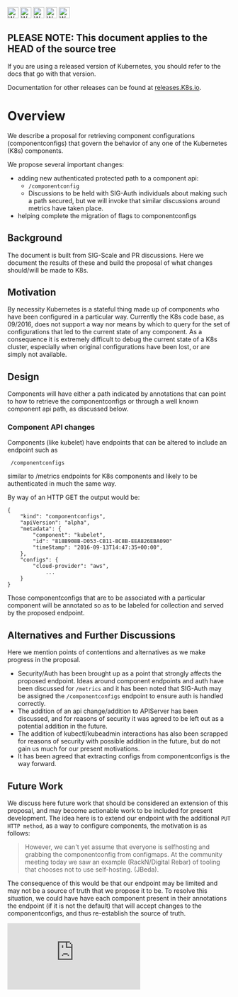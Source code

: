 <!-- BEGIN MUNGE: UNVERSIONED_WARNING -->

<!-- BEGIN STRIP_FOR_RELEASE -->

<img src="http://kubernetes.io/kubernetes/img/warning.png" alt="WARNING"
     width="25" height="25">
<img src="http://kubernetes.io/kubernetes/img/warning.png" alt="WARNING"
     width="25" height="25">
<img src="http://kubernetes.io/kubernetes/img/warning.png" alt="WARNING"
     width="25" height="25">
<img src="http://kubernetes.io/kubernetes/img/warning.png" alt="WARNING"
     width="25" height="25">
<img src="http://kubernetes.io/kubernetes/img/warning.png" alt="WARNING"
     width="25" height="25">

<h2>PLEASE NOTE: This document applies to the HEAD of the source tree</h2>

If you are using a released version of Kubernetes, you should refer to the docs that go with that version.

Documentation for other releases can be found at [releases.K8s.io](http://releases.K8s.io).
</strong>

<!-- END STRIP_FOR_RELEASE -->

<!-- END MUNGE: UNVERSIONED_WARNING -->


# Overview

We describe a proposal for retrieving component configurations (componentconfigs) that govern the behavior of any one of the Kubernetes (K8s) components. 

We propose several important changes:
* adding new authenticated protected path to a component api: 
    * `/componentconfig` 
    * Discussions to be held with SIG-Auth individuals about making such a path secured, but we will invoke that similar discussions around metrics have taken place.
* helping complete the migration of flags to componentconfigs

## Background

The document is built from SIG-Scale and PR discussions. Here we document the results of these and build the proposal of what changes should/will be made to K8s.

## Motivation

By necessity Kubernetes is a stateful thing made up of components who have been configured in a particular way. Currently the K8s code base, as 09/2016, does not support a way nor means by which to query for the set of configurations that led to the current state of any component. As a consequence it is extremely difficult to debug the current state of a K8s cluster, especially when original configurations have been lost, or are simply not available. 

## Design

Components will have either a path indicated by annotations that can point to how to retrieve the componentconfigs or through a well known component api path, as discussed below.

### Component API changes

Components (like kubelet) have endpoints that can be altered to include an endpoint such as

```
 /componentconfigs 
```

similar to /metrics endpoints for K8s components and likely to be authenticated in much the same way.

By way of an HTTP GET the output would be:

```
{
    "kind": "componentconfigs",
    "apiVersion": "alpha",
    "metadata": {
        "component": "kubelet",
        "id": "818B908B-D053-CB11-BC8B-EEA826EBA090"
        "timeStamp": "2016-09-13T14:47:35+00:00",
    },
    "configs": {
        "cloud-provider": "aws",
            ...
    }
}
```

Those componentconfigs that are to be associated with a particular component will be annotated so as to be labeled for collection and served by the proposed endpoint. 

## Alternatives and Further Discussions

Here we mention points of contentions and alternatives as we make progress in the proposal.

* Security/Auth has been brought up as a point that strongly affects the proposed endpoint. Ideas around component endpoints and auth have been discussed for `/metrics` and it has been noted that SIG-Auth may be assigned the `/componentconfigs` endpoint to ensure auth is handled correctly.
* The addition of an api change/addition to APIServer has been discussed, and for reasons of security it was agreed to be left out as a potential addition in the future.
* The addition of kubectl/kubeadmin interactions has also been scrapped for reasons of security with possible addition in the future, but do not gain us much for our present motivations.
* It has been agreed that extracting configs from componentconfigs is the way forward.

## Future Work

We discuss here future work that should be considered an extension of this proposal, and may become actionable work to be included for present development. The idea here is to extend our endpoint with the additional `PUT HTTP method`, as a way to configure components, the motivation is as follows:

>However, we can't yet assume that everyone is selfhosting and grabbing the componentconfig from configmaps. At the community meeting today we saw an example (RackN/Digital Rebar) of tooling that chooses not to use self-hosting. (JBeda). 

The consequence of this would be that our endpoint may be limited and may not be a source of truth that we propose it to be. To resolve this situation, we could have have each component present in their annotations the endpoint (if it is not the default) that will accept changes to the componentconfigs, and thus re-establish the source of truth. 


<!-- BEGIN MUNGE: GENERATED_ANALYTICS -->
[![Analytics](https://kubernetes-site.appspot.com/UA-36037335-10/GitHub/docs/proposals/runtimeconfig.md?pixel)]()
<!-- END MUNGE: GENERATED_ANALYTICS -->

